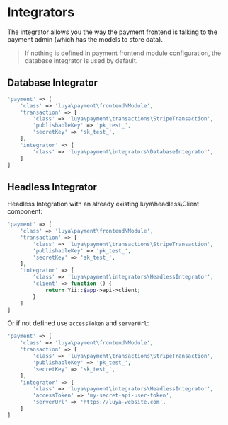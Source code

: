 # Integrators

The integrator allows you the way the payment frontend is talking to the payment admin (which has the models to store data).

> If nothing is defined in payment frontend module configuration, the database integrator is used by default.

## Database Integrator

```php
'payment' => [
    'class' => 'luya\payment\frontend\Module',
    'transaction' => [
        'class' => 'luya\payment\transactions\StripeTransaction',
        'publishableKey' => 'pk_test_',
        'secretKey' => 'sk_test_',
    ],
    'integrator' => [
        'class' => 'luya\payment\integrators\DatabaseIntegrator',
    ]
]
```


## Headless Integrator

Headless Integration with an already existing luya\headless\Client component:

```php
'payment' => [
    'class' => 'luya\payment\frontend\Module',
    'transaction' => [
        'class' => 'luya\payment\transactions\StripeTransaction',
        'publishableKey' => 'pk_test_',
        'secretKey' => 'sk_test_',
    ],
    'integrator' => [
        'class' => 'luya\payment\integrators\HeadlessIntegrator',
        'client' => function () {
            return Yii::$app->api->client;
        }
    ]
]
```

Or if not defined use `accessToken` and `serverUrl`:

```php
'payment' => [
    'class' => 'luya\payment\frontend\Module',
    'transaction' => [
        'class' => 'luya\payment\transactions\StripeTransaction',
        'publishableKey' => 'pk_test_',
        'secretKey' => 'sk_test_',
    ],
    'integrator' => [
        'class' => 'luya\payment\integrators\HeadlessIntegrator',
        'accessToken' => 'my-secret-api-user-token',
        'serverUrl' => 'https://luya-website.com',
    ]
]
```
